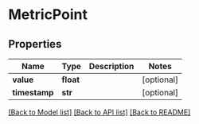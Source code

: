 # MetricPoint

## Properties
Name | Type | Description | Notes
------------ | ------------- | ------------- | -------------
**value** | **float** |  | [optional] 
**timestamp** | **str** |  | [optional] 

[[Back to Model list]](../README.md#documentation-for-models) [[Back to API list]](../README.md#documentation-for-api-endpoints) [[Back to README]](../README.md)

